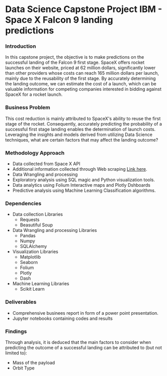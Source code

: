 <h1>Data Science Capstone Project IBM - Space X Falcon 9 landing predictions</h1>

### Introduction ###
In this capstone project, the objective is to make predictions on the successful landing of the Falcon 9 first stage. SpaceX offers rocket launches on their website, priced at 62 million dollars, significantly lower than other providers whose costs can reach 165 million dollars per launch, mainly due to the reusability of the first stage. By accurately determining the landing outcome, we can estimate the cost of a launch, which can be valuable information for competing companies interested in bidding against SpaceX for a rocket launch. 

### Business Problem ###
This cost reduction is mainly attributed to SpaceX's ability to reuse the first stage of the rocket. Consequently, accurately predicting the probability of a successful first stage landing enables the determination of launch costs. Leveraging the insights and models derived from utilizing Data Science techniques, what are certain factors that may affect the landing outcome?

### Methodology Approach ###
* Data collected from Space X API 
* Additional information collected through Web scraping [Link here](https://en.wikipedia.org/wiki/List_of_Falcon_9_and_Falcon_Heavy_launches_(2010%E2%80%932019)). 
* Data Wrangling and processing
* Exploratory analysis using SQL magic and Python visualization tools.
* Data analytics using Folium Interactive maps and Plotly Dshboards
* Predictive analysis using Machine Learning Classification algorithms.

### Dependencies ###
* Data collection Libraries
    * Requests
    * Beasutiful Soup
* Data Wrangling and processing Libraries
    * Pandas
    * Numpy
    * SQLAlchemy
* Visualization Libraries
    * Matplotlib
    * Seaborn
    * Folium
    * Plotly
    * Dash
* Machine Learning Libraries
    * Scikit Learn

### Deliverables ###
* Comprehensive businees report in form of a power point presentation.
* Jupyter notebooks containing codes and results

### Findings ###
Through analysis, it is deduced that the main factors to consider when predicting the outcome of a successful landing can be attributed to (but not limited to):
* Mass of the payload
* Orbit Type

